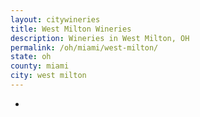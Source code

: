 ```yaml
---
layout: citywineries
title: West Milton Wineries
description: Wineries in West Milton, OH
permalink: /oh/miami/west-milton/
state: oh
county: miami
city: west milton
---
```

-
